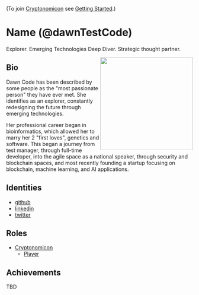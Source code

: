 (To join [Cryptonomicon](https://cryptotechguru.github.io/Cryptonomicon/) see [Getting Started](Getting-Started.md).)

# Name (@dawnTestCode)

Explorer. Emerging Technologies Deep Diver. Strategic thought partner.

<img align="right" width="250" src="avatar.png">

## Bio

Dawn Code has been described by some people as the "most passionate person" they have ever met. She identifies as an explorer, constantly redesigning the future through emerging technologies.

Her professional career began in bioinformatics, which allowed her to marry her 2 "first loves", genetics and software. This began a journey from test manager, through full-time developer, into the agile space as a national speaker, through security and blockchain spaces, and most recently founding a startup focusing on blockchain, machine learning, and AI applications.

## Identities
* [github](https://github.com/dawnTestCode)
* [linkedin](https://www.linkedin.com/in/dckismet)
* [twitter](https://twitter.com/dckismet/)

## Roles
* [Cryptonomicon](https://cryptotechguru.github.io/Cryptonomicon/)
  * [Player](https://cryptotechguru.github.io/Cryptonomicon/Roles/Player)
  
## Achievements
TBD
